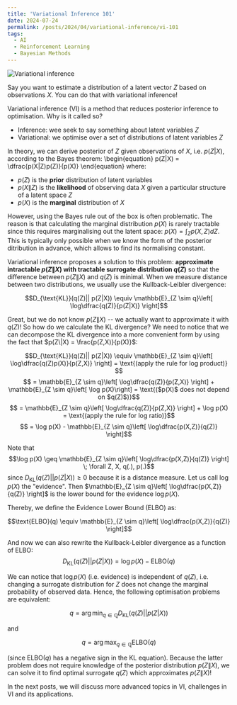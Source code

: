 ```yaml
---
title: 'Variational Inference 101'
date: 2024-07-24
permalink: /posts/2024/04/variational-inference/vi-101
tags:
  - AI
  - Reinforcement Learning
  - Bayesian Methods
---
```


![Variational inference](/maxanisimov.github.io/assets/variational-inference-plot.png)

Say you want to estimate a distribution of a latent vector $Z$ based on observations $X$. You can do that with variational inference!

Variational inference (VI) is a method that reduces posterior inference to optimisation. Why is it called so?
- Inference: wee seek to say something about latent variables $Z$
- Variational: we optimise over a set of distributions of latent variables $Z$

In theory, we can derive posterior of $Z$ given observations of $X$, i.e. $p(Z|X)$, according to the Bayes theorem:
\begin{equation}
p(Z|X) = \dfrac{p(X|Z)p(Z)}{p(X)}
\end{equation}
where:
- $p(Z)$ is the **prior** distribution of latent variables
- $p(X\|Z)$ is the **likelihood** of observing data $X$ given a particular structure of a latent space $Z$
- $p(X)$ is the **marginal** distribution of $X$

However, using the Bayes rule out of the box is often problematic. The reason is that calculating the marginal distribution $p(X)$ is rarely tractable since this requires marginalising out the latent space: $p(X) = \int_Z p(X, Z)dZ$. This is typically only possible when we know the form of the posterior ditribution in advance, which allows to find its normalising constant.

Variational inference proposes a solution to this problem: **approximate intractable $p(Z\|X)$ with tractable surrogate distribution $q(Z)$** so that the difference between $p(Z\|X)$ and $q(Z)$ is minimal. When we measure distance between two distributions, we usually use the Kullback-Leibler divergence:

$$D_{\text{KL}}(q(Z)|| p(Z|X)) \equiv \mathbb{E}_{Z \sim q}\left[ \log\dfrac{q(Z)}{p(Z|X)} \right]$$

Great, but we do not know $p(Z\|X)$ -- we actually want to approximate it with $q(Z)$! So how do we calculate the KL divergence? We need to notice that we can decompose the KL divergence into a more convenient form by using the fact that $p(Z\|X) = \frac{p(Z,X)}{p(X)}$:


$$D_{\text{KL}}(q(Z)|| p(Z|X)) \equiv \mathbb{E}_{Z \sim q}\left[ \log\dfrac{q(Z)p(X)}{p(Z,X)} \right] = \text{(apply the rule for log product)} $$
$$ = \mathbb{E}_{Z \sim q}\left[ \log\dfrac{q(Z)}{p(Z,X)} \right] + \mathbb{E}_{Z \sim q}\left[ \log p(X)\right] = \text{($p(X)$ does not depend on $q(Z)$)}$$
$$ = \mathbb{E}_{Z \sim q}\left[ \log\dfrac{q(Z)}{p(Z,X)} \right] + \log p(X) = \text{(apply the rule for log ratio)}$$
$$ = \log p(X) - \mathbb{E}_{Z \sim q}\left[ \log\dfrac{p(X,Z)}{q(Z)} \right]$$

Note that 
$$\log p(X) \geq \mathbb{E}_{Z \sim q}\left[ \log\dfrac{p(X,Z)}{q(Z)} \right] \; \forall Z, X, q(.), p(.)$$
since $D_{\text{KL}}(q(Z)|| p(Z|X)) \geq 0$ because it is a distance measure. Let us call $\log p(X)$ the "evidence". Then $\mathbb{E}_{Z \sim q}\left[ \log\dfrac{p(X,Z)}{q(Z)} \right]$ is the lower bound for the evidence $\log p(X)$. 

Thereby, we define the Evidence Lower Bound (ELBO) as:

$$\text{ELBO}(q) \equiv \mathbb{E}_{Z \sim q}\left[ \log\dfrac{p(X,Z)}{q(Z)} \right]$$

And now we can also rewrite the Kullback-Leibler divergence as a function of ELBO:
$$D_{\text{KL}}(q(Z)|| p(Z|X)) = \log p(X) - \text{ELBO}(q) 
$$

We can notice that $\log p(X)$ (i.e. evidence) is independent of $q(Z)$, i.e. changing a surrogate distribution for $Z$ does not change the marginal probability of observed data. Hence, the following optimisation problems are equivalent:

$$q = \arg\min_{q \in \mathbb{Q}}  D_{\text{KL}}(q(Z)|| p(Z|X))$$

and 

$$q = \arg\max_{q \in \mathbb{Q}} \text{ELBO}(q)$$

(since $\text{ELBO}(q)$ has a negative sign in the KL equation). Because the latter problem does not require knowledge of the posterior distribution $p(Z\|X)$, we can solve it to find optimal surrogate $q(Z)$ which approximates $p(Z\|X)$!

In the next posts, we will discuss more advanced topics in VI, challenges in VI and its applications.
